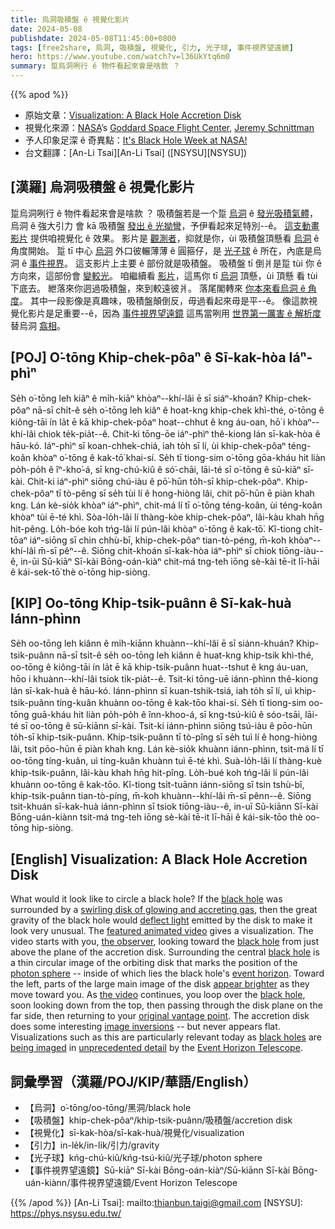 ```yaml
---
title: 烏洞吸積盤 ê 視覺化影片
date: 2024-05-08
publishdate: 2024-05-08T11:45:00+0800
tags: [free2share, 烏洞, 吸積盤, 視覺化, 引力, 光子球, 事件視界望遠鏡]
hero: https://www.youtube.com/watch?v=l36UkYtq6m0
summary: 踅烏洞咧行 ê 物件看起來會是啥款 ？
---
```


{{% apod %}}

- 原始文章：[Visualization: A Black Hole Accretion Disk](https://apod.nasa.gov/apod/ap240508.html)
- 視覺化來源：[NASA](https://www.nasa.gov/)’s [Goddard Space Flight Center](https://science.gsfc.nasa.gov/sci/), [Jeremy Schnittman](https://science.gsfc.nasa.gov/sed/bio/jeremy.d.schnittman)
- 予人印象足深 ê 奇異點：[It's Black Hole Week at NASA!](https://science.nasa.gov/universe/black-hole-week/)
- 台文翻譯：[An-Li Tsai][An-Li Tsai] ([NSYSU][NSYSU])

## [漢羅] 烏洞吸積盤 ê 視覺化影片
踅烏洞咧行 ê 物件看起來會是啥款 ？
吸積盤若是一个踅 [烏洞][black hole 1] ê [發光吸積氣體][swirling disk of glowing and accreting gas]，烏洞 ê 強大引力 會 kā 吸積盤 [發出 ê 光拗彎][deflect light]，予伊看起來足特別--ê。
[這支動畫影片][featured animated video] 提供咱視覺化 ê 效果。
影片是 [觀測者][the observer]，抑就是你，ùi 吸積盤頂懸看 [烏洞][black hole 2] ê 角度開始。 
踅 tī 中心 [烏洞][black hole 3] 外口彼輾薄薄 ê 圓箍仔，是 [光子球][photon sphere] ê 所在，內底是烏洞 ê [事件視界][event horizon]。
這支影片上主要 ê 部份就是吸積盤。
吸積盤 tī 倒爿是踅 tùi 你 ê 方向來，這部份會 [變較光][appear brighter]。
咱繼續看 [影片][the video]，這馬你 tī [烏洞][black hole 4] 頂懸，ùi 頂懸 看 tùi 下底去。
紲落來你迵過吸積盤，來到較遠彼爿。
落尾閣轉來 [你本來看烏洞 ê 角度][original vantage point]。
其中一段影像是真趣味，吸積盤顛倒反，毋過看起來毋是平--ê。
像這款視覺化影片是足重要--ê，因為 [事件視界望遠鏡][Event Horizon Telescope] 這馬當咧用 [世界第一厲害 ê 解析度][unprecedented detail] 替烏洞 [翕相][being imaged]。

## [POJ] O͘-tōng Khip-chek-pôaⁿ ê Sī-kak-hòa Iáⁿ-phìⁿ
Se̍h o͘-tōng leh kiâⁿ ê mi̍h-kiāⁿ khòaⁿ--khí-lâi ē sī siáⁿ-khoán?
Khip-chek-pôaⁿ nā-sī chi̍t-ê se̍h o͘-tōng leh kiâⁿ ê hoat-kng khip-chek khì-thé, o͘-tōng ê kiông-tāi ín la̍t ē kā khip-chek-pôaⁿ hoat--chhut ê kng áu-oan, hō͘ i khòaⁿ--khí-lâi chiok te̍k-pia̍t--ê.
Chit-ki tōng-ōe iáⁿ-phìⁿ thê-kiong lán sī-kak-hòa ê hāu-kó.
Iáⁿ-phìⁿ sī koan-chhek-chiá, iah to̍h sī lí, ùi khip-chek-pôaⁿ téng-koân khòaⁿ o͘-tōng ê kak-tō͘ khai-sí.
Se̍h tī tiong-sim o͘-tōng gōa-kháu hit liàn po̍h-po̍h ê îⁿ-kho͘-á, sī kng-chú-kiû ê só͘-chāi, lāi-té sī o͘-tōng ê sū-kiāⁿ sī-kài.
Chit-ki iáⁿ-phìⁿ siōng chú-iàu ê pō͘-hūn to̍h-sī khip-chek-pôaⁿ.
Khip-chek-pôaⁿ tī tò-pêng sī se̍h tùi lí ê hong-hiòng lâi, chit pō͘-hūn ē piàn khah kng.
Lán kè-sio̍k khòaⁿ iáⁿ-phìⁿ, chit-má lí tī o͘-tōng téng-koân, ùi téng-koân khòaⁿ tùi ē-té khì.
Sòa-lo̍h-lâi lí thàng-kòe khip-chek-pôaⁿ, lâi-kàu khah hn̄g hit-pêng.
Lo̍h-bóe koh tńg-lâi lí pún-lâi khòaⁿ o͘-tōng ê kak-tō͘.
Kî-tiong chi̍t-tōaⁿ iáⁿ-siōng sī chin chhù-bī, khip-chek-pôaⁿ tian-tò-péng, m̄-koh khòaⁿ--khí-lâi m̄-sī pêⁿ--ê.
Siōng chit-khoán sī-kak-hòa iáⁿ-phìⁿ sī chiok tiōng-iàu--ê, in-ūi Sū-kiāⁿ Sī-kài Bōng-oán-kiàⁿ chit-má tng-teh iōng sè-kài tē-it lī-hāi ê kái-sek-tō͘ thè o͘-tōng hip-siòng.

## [KIP] Oo-tōng Khip-tsik-puânn ê Sī-kak-huà Iánn-phìnn
Se̍h oo-tōng leh kiânn ê mi̍h-kiānn khuànn--khí-lâi ē sī siánn-khuán?
Khip-tsik-puânn nā-sī tsi̍t-ê se̍h oo-tōng leh kiânn ê huat-kng khip-tsik khì-thé, oo-tōng ê kiông-tāi ín la̍t ē kā khip-tsik-puânn huat--tshut ê kng áu-uan, hōo i khuànn--khí-lâi tsiok ti̍k-pia̍t--ê.
Tsit-ki tōng-uē iánn-phìnn thê-kiong lán sī-kak-huà ê hāu-kó.
Iánn-phìnn sī kuan-tshik-tsiá, iah to̍h sī lí, uì khip-tsik-puânn tíng-kuân khuànn oo-tōng ê kak-tōo khai-sí.
Se̍h tī tiong-sim oo-tōng guā-kháu hit liàn po̍h-po̍h ê înn-khoo-á, sī kng-tsú-kiû ê sóo-tsāi, lāi-té sī oo-tōng ê sū-kiānn sī-kài.
Tsit-ki iánn-phìnn siōng tsú-iàu ê pōo-hūn to̍h-sī khip-tsik-puânn.
Khip-tsik-puânn tī tò-pîng sī se̍h tuì lí ê hong-hiòng lâi, tsit pōo-hūn ē piàn khah kng.
Lán kè-sio̍k khuànn iánn-phìnn, tsit-má lí tī oo-tōng tíng-kuân, uì tíng-kuân khuànn tuì ē-té khì.
Suà-lo̍h-lâi lí thàng-kuè khip-tsik-puânn, lâi-kàu khah hn̄g hit-pîng.
Lo̍h-bué koh tńg-lâi lí pún-lâi khuànn oo-tōng ê kak-tōo.
Kî-tiong tsi̍t-tuānn iánn-siōng sī tsin tshù-bī, khip-tsik-puânn tian-tò-píng, m̄-koh khuànn--khí-lâi m̄-sī pênn--ê.
Siōng tsit-khuán sī-kak-huà iánn-phìnn sī tsiok tiōng-iàu--ê, in-uī Sū-kiānn Sī-kài Bōng-uán-kiànn tsit-má tng-teh iōng sè-kài tē-it lī-hāi ê kái-sik-tōo thè oo-tōng hip-siòng.

## [English] Visualization: A Black Hole Accretion Disk
What would it look like to circle a black hole?
If the [black hole][black hole 1] was surrounded by a [swirling disk of glowing and accreting gas][swirling disk of glowing and accreting gas], then the great gravity of the black hole would [deflect light][deflect light] emitted by the disk to make it look very unusual.
The [featured animated video][featured animated video] gives a visualization.
The video starts with you, [the observer][the observer], looking toward the [black hole][black hole 2] from just above the plane of the accretion disk.
Surrounding the central [black hole][black hole 3] is a thin circular image of the orbiting disk that marks the position of the [photon sphere][photon sphere] -- inside of which lies the black hole's [event horizon][event horizon].
Toward the left, parts of the large main image of the disk [appear brighter][appear brighter] as they move toward you.
As [the video][the video] continues, you loop over the [black hole][black hole 4], soon looking down from the top, then passing through the disk plane on the far side, then returning to your [original vantage point][original vantage point].
The accretion disk does some interesting [image inversions][image inversions] -- but never appears flat.
Visualizations such as this are particularly relevant today as [black holes][black holes 5] are [being imaged][being imaged] in [unprecedented detail][unprecedented detail] by the [Event Horizon Telescope][Event Horizon Telescope].

## 詞彙學習（漢羅/POJ/KIP/華語/English）
- 【烏洞】o͘-tōng/oo-tōng/黑洞/black hole
- 【吸積盤】khip-chek-pôaⁿ/khip-tsik-puânn/吸積盤/accretion disk
- 【視覺化】sī-kak-hòa/sī-kak-huà/視覺化/visualization
- 【引力】in-le̍k/in-li̍k/引力/gravity
- 【光子球】kńg-chú-kiû/kńg-tsú-kiû/光子球/photon sphere
- 【事件視界望遠鏡】Sū-kiāⁿ Sī-kài Bōng-oán-kiàⁿ/Sū-kiānn Sī-kài Bōng-uán-kiànn/事件視界望遠鏡/Event Horizon Telescope

{{% /apod %}}
[An-Li Tsai]: mailto:thianbun.taigi@gmail.com
[NSYSU]: https://phys.nsysu.edu.tw/

[copyright]: https://apod.nasa.gov/apod/fap/lib/about_apod.html#srapply
[License3]: https://creativecommons.org/licenses/by/3.0/
[License2]:https://creativecommons.org/licenses/by-nc-nd/2.0/

[black hole 1]:https://science.nasa.gov/universe/black-holes/
[swirling disk of glowing and accreting gas]:https://apod.nasa.gov/apod/ap190820.html
[deflect light]:https://www.phy.mtu.edu/bht/rjn_bht.html
[featured animated video]:https://svs.gsfc.nasa.gov/13326
[the observer]:https://images.freeimages.com/images/large-previews/755/dog-looking-at-the-camera-1411251.jpg
[black hole 2]:https://apod.nasa.gov/apod/ap240505.html
[black hole 3]:https://jila.colorado.edu/news-events/articles/what-happens-when-you-fall-black-hole
[photon sphere]:https://en.wikipedia.org/wiki/Photon_sphere
[event horizon]:https://en.wikipedia.org/wiki/Event_horizon
[appear brighter]:https://en.wikipedia.org/wiki/Aberration_(astronomy)
[the video]:https://www.youtube.com/watch?v=l36UkYtq6m0
[black hole 4]:https://ui.adsabs.harvard.edu/abs/1993AmJPh..61..619N/abstract
[original vantage point]:https://apod.nasa.gov/apod/image/2008/BhAccretionDisk_NasaSchnittman_3851_annotated.jpg
[image inversions]:https://apod.nasa.gov/apod/ap141026.html
[black holes 5]:https://apod.nasa.gov/apod/ap190411.html
[being imaged]:https://apod.nasa.gov/apod/ap240401.html
[unprecedented detail]:https://apod.nasa.gov/apod/ap220513.html
[Event Horizon Telescope]:https://eventhorizontelescope.org/
